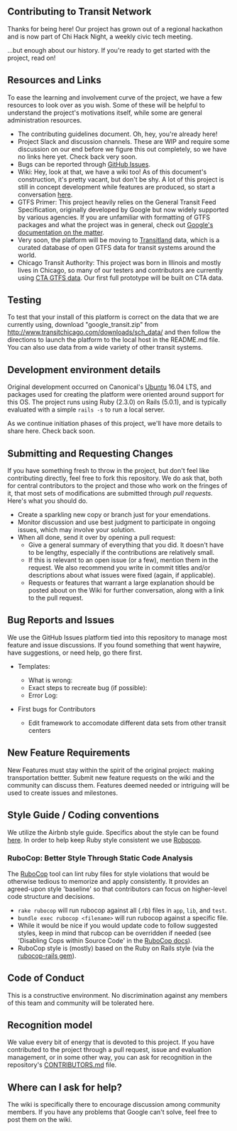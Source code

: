 ## Contributing to Transit Network

Thanks for being here! Our project has grown out of a regional hackathon and is now part of Chi Hack Night, a weekly civic tech meeting.

...but enough about our history. If you're ready to get started with the project, read on!

## Resources and Links

To ease the learning and involvement curve of the project, we have a few resources to look over as you wish. Some of these will be helpful to understand the project's motivations itself, while some are general administration resources.

* The contributing guidelines document. Oh, hey, you're already here!
* Project Slack and discussion channels. These are WIP and require some discussion on our end before we figure this out completely, so we have no links here yet. Check back very soon.
* Bugs can be reported through [GitHub Issues](https://github.com/vkoves/Transit-Network/issues).
* Wiki: Hey, look at that, we have a wiki too! As of this document's construction, it's pretty vacant, but don't be shy. A lot of this project is still in concept development while features are produced, so start a conversation [here](https://github.com/vkoves/Transit-Network/wiki).
* GTFS Primer: This project heavily relies on the General Transit Feed Specification, originally developed by Google but now widely supported by various agencies. If you are unfamiliar with formatting of GTFS packages and what the project was in general, check out [Google's documentation on the matter](https://developers.google.com/transit/gtfs/).
* Very soon, the platform will be moving to [Transitland](https://transit.land/) data, which is a curated database of open GTFS data for transit systems around the world.
* Chicago Transit Authority: This project was born in Illinois and mostly lives in Chicago, so many of our testers and contributors are currently using [CTA GTFS data](http://www.transitchicago.com/developers/gtfs.aspx). Our first full prototype will be built on CTA data.

## Testing
To test that your install of this platform is correct on the data that we are currently using, download "google_transit.zip" from http://www.transitchicago.com/downloads/sch_data/ and then follow the directions to launch the platform to the local host in the README.md file. You can also use data from a wide variety of other transit systems.

## Development environment details

Original development occurred on Canonical's [Ubuntu](https://www.ubuntu.com/) 16.04 LTS, and packages used for creating the platform were oriented around support for this OS. The project runs using Ruby (2.3.0) on Rails (5.0.1), and is typically evaluated with a simple `rails -s` to run a local server.

As we continue initiation phases of this project, we'll have more details to share here. Check back soon.

## Submitting and Requesting Changes

If you have something fresh to throw in the project, but don't feel like contributing directly, feel free to fork this repository. We do ask that, both for central contributors to the project and those who work on the fringes of it, that most sets of modifications are submitted through _pull requests_. Here's what you should do.
* Create a sparkling new copy or branch just for your emendations.
* Monitor discussion and use best judgment to participate in ongoing issues, which may involve your solution.
* When all done, send it over by opening a pull request:
  * Give a general summary of everything that you did. It doesn't have to be lengthy, especially if the contributions are relatively small.
  * If this is relevant to an open issue (or a few), mention them in the request. We also recommend you write in commit titles and/or descriptions about what issues were fixed (again, if applicable).
  * Requests or features that warrant a large explanation should be posted about on the Wiki for further conversation, along with a link to the pull request.

## Bug Reports and Issues

We use the GitHub Issues platform tied into this repository to manage most feature and issue discussions. If you found something that went haywire, have suggestions, or need help, go there first.

* Templates:
  * What is wrong:
  * Exact steps to recreate bug (if possible):
  * Error Log:

* First bugs for Contributors
  * Edit framework to accomodate different data sets from other transit centers

## New Feature Requirements

New Features must stay within the spirit of the original project: making transportation bettter. Submit new feature requests on the wiki and the community can discuss them. Features deemed needed or intriguing will be used to create issues and milestones.

## Style Guide / Coding conventions
We utilize the Airbnb style guide. Specifics about the style can be found [here](http://airbnb.io/projects/styleguides/). In order to help keep Ruby style consistent we use [Robocop](bocop.readthedocs.io/en/latest/).

### RuboCop: Better Style Through Static Code Analysis
The [RuboCop](https://github.com/bbatsov/rubocop) tool can lint ruby files for style violations that would be otherwise tedious to memorize
and apply consistently. It provides an agreed-upon style 'baseline' so that contributors can focus on higher-level code structure and decisions.

* `rake rubocop` will run rubocop against all (.rb) files in `app`, `lib`, and `test`.
* `bundle exec rubocop <filename>` will run rubocop against a specific file.
* While it would be nice if you would update code to follow suggested styles, keep in mind that rubcop
  can be overridden if needed (see 'Disabling Cops within Source Code' in the [RuboCop docs](https://rubocop.readthedocs.io/en/latest/)).
* RuboCop style is (mostly) based on the Ruby on Rails style (via the [rubocop-rails gem](https://github.com/toshimaru/rubocop-rails)).

## Code of Conduct
This is a constructive environment. No discrimination against any members of this team and community will be tolerated here.

## Recognition model
We value every bit of energy that is devoted to this project. If you have contributed to the project through a pull request, issue and evaluation management, or in some other way, you can ask for recognition in the repository's [CONTRIBUTORS.md](https://github.com/vkoves/Transit-Network/blob/master/CONTRIBUTORS.md) file.

## Where can I ask for help?
The wiki is specifically there to encourage discussion among community members. If you have any problems that Google can't solve, feel free to post them on the wiki.
